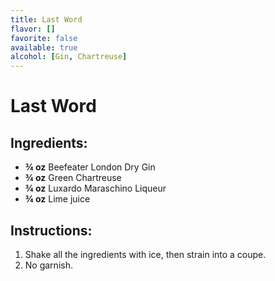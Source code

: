 ```yaml
---
title: Last Word
flavor: []
favorite: false
available: true
alcohol: [Gin, Chartreuse]
---
```

# Last Word

## Ingredients:
- **¾ oz** Beefeater London Dry Gin
- **¾ oz** Green Chartreuse
- **¾ oz** Luxardo Maraschino Liqueur
- **¾ oz** Lime juice

## Instructions:
1. Shake all the ingredients with ice, then strain into a coupe.
2. No garnish.




